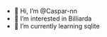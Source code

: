 - 👋 Hi, I’m @Caspar-nn
- 👀 I’m interested in Billiarda
- 🌱 I’m currently learning sqlite


<!---
Caspar-nn/Caspar-nn is a ✨ special ✨ repository because its `README.md` (this file) appears on your GitHub profile.
You can click the Preview link to take a look at your changes.
--->

